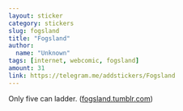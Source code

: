 ```yaml
---
layout: sticker
category: stickers
slug: fogsland
title: "Fogsland"
author:
  name: "Unknown"
tags: [internet, webcomic, fogsland]
amount: 31
link: https://telegram.me/addstickers/Fogsland
---
```


Only five can ladder. ([fogsland.tumblr.com](http://fogsland.tumblr.com/))
